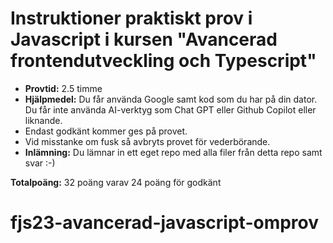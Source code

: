 # Instruktioner praktiskt prov i Javascript i kursen "Avancerad frontendutveckling och Typescript"


* **Provtid:** 2.5 timme
* **Hjälpmedel:**  Du får använda Google samt kod som du har på din dator. Du får inte använda AI-verktyg som Chat GPT eller Github Copilot eller liknande.
* Endast godkänt kommer ges på provet.
* Vid misstanke om fusk så avbryts provet för vederbörande.
* **Inlämning:** Du lämnar in ett eget repo med alla filer från detta repo samt svar :-) 


**Totalpoäng:** 32 poäng varav 24 poäng för godkänt

# fjs23-avancerad-javascript-omprov
